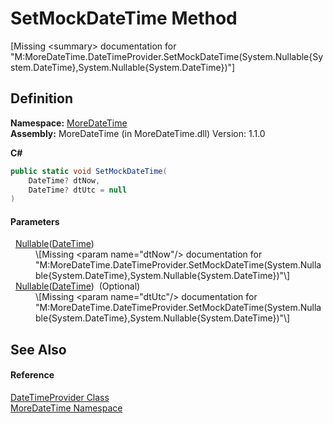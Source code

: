 # SetMockDateTime Method


\[Missing &lt;summary&gt; documentation for "M:MoreDateTime.DateTimeProvider.SetMockDateTime(System.Nullable{System.DateTime},System.Nullable{System.DateTime})"\]



## Definition
**Namespace:** <a href="a0cf3e49-c538-3a00-719c-0d43250a2ae2">MoreDateTime</a>  
**Assembly:** MoreDateTime (in MoreDateTime.dll) Version: 1.1.0

**C#**
``` C#
public static void SetMockDateTime(
	DateTime? dtNow,
	DateTime? dtUtc = null
)
```



#### Parameters
<dl><dt>  <a href="https://learn.microsoft.com/dotnet/api/system.nullable-1" target="_blank" rel="noopener noreferrer">Nullable</a>(<a href="https://learn.microsoft.com/dotnet/api/system.datetime" target="_blank" rel="noopener noreferrer">DateTime</a>)</dt><dd>\[Missing &lt;param name="dtNow"/&gt; documentation for "M:MoreDateTime.DateTimeProvider.SetMockDateTime(System.Nullable{System.DateTime},System.Nullable{System.DateTime})"\]</dd><dt>  <a href="https://learn.microsoft.com/dotnet/api/system.nullable-1" target="_blank" rel="noopener noreferrer">Nullable</a>(<a href="https://learn.microsoft.com/dotnet/api/system.datetime" target="_blank" rel="noopener noreferrer">DateTime</a>)  (Optional)</dt><dd>\[Missing &lt;param name="dtUtc"/&gt; documentation for "M:MoreDateTime.DateTimeProvider.SetMockDateTime(System.Nullable{System.DateTime},System.Nullable{System.DateTime})"\]</dd></dl>

## See Also


#### Reference
<a href="d3cc1d41-0cd0-55ed-a75c-885b8e87f23c">DateTimeProvider Class</a>  
<a href="a0cf3e49-c538-3a00-719c-0d43250a2ae2">MoreDateTime Namespace</a>  
